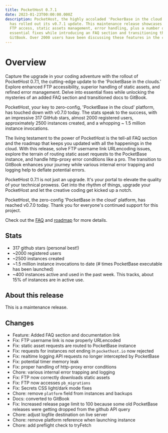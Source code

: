 ```yaml
---
title: PocketHost 0.7.1
date: 2023-01-23T00:00:00.000Z
description: PocketHost, the highly accoladed 'PockerBase in the cloud' service,
  has rolled out its v0.7.1 update. This maintenance release showcases improved
  FTP access, static assets management, error handling, plus a number of
  essential fixes while introducing an FAQ section and transitioning the docs to
  GitBook. Over 2000 users have been discussing these features in the cloud!
---
```


# Overview

Capture the upgrade in your coding adventure with the rollout of PocketHost 0.7.1, the cutting-edge update to the 'PocketBase in the clouds.' Explore enhanced FTP accessibility, superior handling of static assets, and refined error management. Delve into essential fixes while unlocking the mysteries of an added FAQ section and transitioned docs to GitBook.

PocketHost, your key to zero-config, 'PocketBase in the cloud' platform, has touched down with v0.7.0 today. The stats speak to the success, with an impressive 317 GitHub stars, almost 2000 registered users, approximately 2500 instances created, and a whopping ~ 1.5 million instance invocations.

The living testament to the power of PocketHost is the tell-all FAQ section and the roadmap that keeps you updated with all the happenings in the cloud. With this release, solve FTP username link URLencoding issues, explore the terrain of routing static asset requests to the PocketBase instance, and handle http-proxy error conditions like a pro. The transition to GitBook enhances your journey while various internal error trapping and logging help to deflate potential errors.

PocketHost 0.7.1 is not just an upgrade. It's your portal to elevate the quality of your technical prowess. Get into the rhythm of things, upgrade your PocketHost and let the creative coding get kicked up a notch.

PocketHost, the zero-config 'PocketBase in the cloud' platform, has reached v0.7.0 today. Thank you for everyone's continued support for this project.

Check out the [FAQ](../overview/faq.md) and [roadmap](../overview/roadmap.md) for more details.

## Stats

- 317 github stars (personal best!)
- ~2000 registered users
- ~2500 instances created
- ~1.5 million instance invocations to date (# times PocketBase executable has been launched)
- ~400 instances active and used in the past week. This tracks, about 15% of instances are in active use.

## About this release

This is a maintenance release.

## Changes

- Feature: Added FAQ section and documentation link
- Fix: FTP username link is now properly URLencoded
- Fix: static asset requests are routed to PocketBase instance
- Fix: requests for instances not ending in `pockethost.io` now rejected
- Fix: realtime logging API requests no longer intercepted by PocketBase
- Fix: potential timer memory leak
- Fix: proper handling of http-proxy error conditions
- Chore: various internal error trapping and logging
- Fix: FTP now correctly downloads static assets
- Fix: FTP now accesses `pb_migrations`
- Fix: Secrets CSS light/dark mode fixes
- Chore: remove `platform` field from instances and backups
- Docs: converted to GitBook
- Fix: Increased release page limit to 100 because some old PocketBase releases were getting dropped from the github API query
- Chore: adjust logfile destination on live server
- Chore: remove platform reference when launching instance
- Chore: add preflight check to tryFetch
